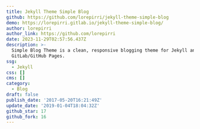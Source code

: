 ```yaml
---
title: Jekyll Theme Simple Blog
github: https://github.com/lorepirri/jekyll-theme-simple-blog
demo: https://lorepirri.gitlab.io/jekyll-theme-simple-blog/
author: lorepirri
author_link: https://github.com/lorepirri
date: 2023-11-29T02:57:56.437Z
description: >-
  Simple Blog Theme is a clean, responsive blogging theme for Jekyll and
  GitLab/GitHub Pages.
ssg:
  - Jekyll
css: []
cms: []
category:
  - Blog
draft: false
publish_date: '2017-05-20T16:21:49Z'
update_date: '2019-01-04T18:04:32Z'
github_star: 17
github_fork: 16
---
```

